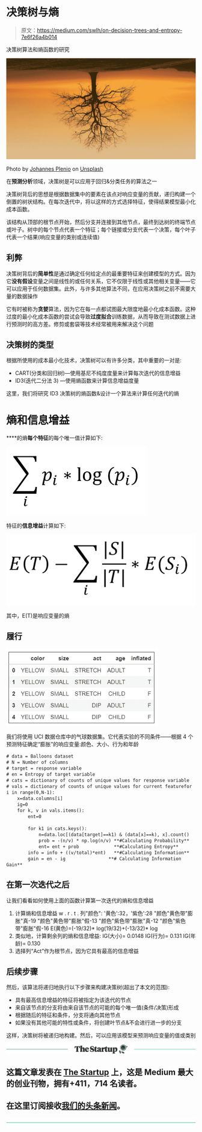 # 决策树与熵

> 原文：<https://medium.com/swlh/on-decision-trees-and-entropy-7e6f26a4b014>

决策树算法和熵函数的研究

![](img/8d0783feb5b4dd7d408aa06decffad60.png)

Photo by [Johannes Plenio](https://unsplash.com/photos/UewgGfZgYj0?utm_source=unsplash&utm_medium=referral&utm_content=creditCopyText) on [Unsplash](https://unsplash.com/search/photos/tree?utm_source=unsplash&utm_medium=referral&utm_content=creditCopyText)

在**预测分析**领域，决策树是可以应用于回归&分类任务的算法之一

决策树背后的思想是根据数据集中的要素在该点对响应变量的贡献，递归构建一个倒置的树状结构。在每次迭代中，将以这样的方式选择特征，使得结果模型最小化成本函数。

该结构从顶部的根节点开始，然后分支并连接到其他节点，最终到达树的终端节点或叶子。树中的每个节点代表一个特征；每个链接或分支代表一个决策，每个叶子代表一个结果(响应变量的类别或连续值)

## 利弊

决策树背后的**简单性**是通过确定任何给定点的最重要特征来创建模型的方式。因为它**没有假设**变量之间是线性的或任何关系，它不仅限于线性或其他相关变量——它可以应用于任何数据集。此外，与许多其他算法不同，在应用决策树之前不需要大量的数据操作

它有时被称为**贪婪**算法，因为它在每一点都试图最大限度地最小化成本函数。这种过度的最小化成本函数的尝试会导致**过度拟合**训练数据，从而导致在测试数据上进行预测时的高方差。修剪或套袋等技术经常被用来解决这个问题

## 决策树的类型

根据所使用的成本最小化技术，决策树可以有许多分类，其中重要的一对是:

*   CART(分类和回归树)—使用基尼不纯度度量来计算每次迭代的信息增益
*   ID3(迭代二分法 3) —使用熵函数来计算信息增益度量

这里，我们将研究 ID3 决策树的熵函数&设计一个算法来计算任何迭代的熵

# 熵和信息增益

****的熵**每个特征**的每个唯一值计算如下:

![](img/7996651d90ddabe49e044195d8c481b2.png)

特征的**信息增益**计算如下:

![](img/1b619d894b21f70bfe65ff09cc05fa82.png)

其中，E(T)是响应变量的熵

## 履行

![](img/cd33cc62c9fa56123f97682a30261563.png)

我们将使用 UCI 数据仓库中的气球数据集。它代表实验的不同条件——根据 4 个预测特征确定“膨胀”的响应变量:颜色、大小、行为和年龄

```
# data = Balloons dataset
# N = Number of columns
# target = response variable
# en = Entropy of target variable
# cats = dictionary of counts of unique values for response variable
# vals = dictionary of counts of unique values for current featurefor i in range(0,N-1):
    x=data.columns[i]
    ig=0
    for k, v in vals.items():
        ent=0

        for k1 in cats.keys():
            n=data.loc[(data[target]==k1) & (data[x]==k), x].count()
            prob = -(n/v) * np.log(n/v) **#Calculating Probability**
            ent= ent + prob             **#Calculating Entropy**
        info = info + ((v/total)*ent)   **#Calculating Information**
        gain = en - ig                **# Calculating Information Gain**
```

## 在第一次迭代之后

让我们看看如何使用上面的函数计算第一次迭代的熵和信息增益

1.  计算熵和信息增益 w . r . t .
    列"颜色":
    '黄色':32，'紫色':28
    "颜色"黄色带"膨胀"真-19
    "颜色"黄色带"膨胀"假-13
    "颜色"紫色带"膨胀"真-12
    "颜色"紫色带"膨胀"假-16
    E(黄色)=(-19/32)* log(19/32)+(-13/32)* log
2.  类似地，计算剩余列的熵和信息增益:
    IG(大小)= 0.0148
    IG(行为)= 0.131
    IG(年龄)= 0.130
3.  选择列“Act”作为根节点，因为它具有最高的信息增益

## 后续步骤

然后，该算法将递归地执行以下步骤来构建决策树(超出了本文的范围):

*   具有最高信息增益的特征将被指定为该迭代的节点
*   来自该节点的分支将由来自该节点的可能的每个唯一值(条件/决策)形成
*   根据随后的特征和条件，分支将通向其他节点
*   如果没有其他可能的特性或条件，将创建叶节点&不会进行进一步的分支

这样，决策树将被递归地构建。然后，可以应用该模型来预测响应变量的值或类别

[![](img/308a8d84fb9b2fab43d66c117fcc4bb4.png)](https://medium.com/swlh)

## 这篇文章发表在 [The Startup](https://medium.com/swlh) 上，这是 Medium 最大的创业刊物，拥有+411，714 名读者。

## 在这里订阅接收[我们的头条新闻](http://growthsupply.com/the-startup-newsletter/)。

[![](img/b0164736ea17a63403e660de5dedf91a.png)](https://medium.com/swlh)